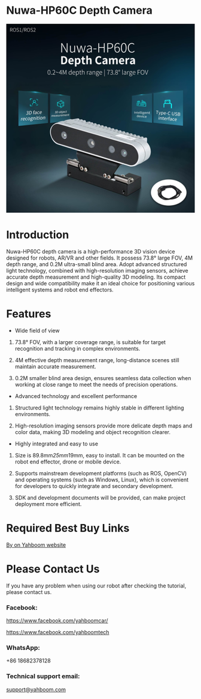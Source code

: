 # Nuwa-HP60C Depth Camera
![](https://github.com/YahboomTechnology/Nuwa-HP60C-Depth-Camera/blob/main/Nuwa-hp60c-Depth-camera.jpg)
# Introduction
Nuwa-HP60C depth camera is a high-performance 3D vision device designed for robots, AR/VR and other fields. It possess 73.8° large FOV, 4M depth range, and 0.2M ultra-small blind area. Adopt advanced structured light technology, combined with high-resolution imaging sensors, achieve accurate depth measurement and high-quality 3D modeling. Its compact design and wide compatibility make it an ideal choice for positioning various intelligent systems and robot end effectors.

# Features
* Wide field of view

1) 73.8° FOV, with a larger coverage range, is suitable for target recognition and tracking in complex environments.

2) 4M effective depth measurement range, long-distance scenes still maintain accurate measurement.

3) 0.2M smaller blind area design, ensures seamless data collection when working at close range to meet the needs of precision operations.

* Advanced technology and excellent performance

1) Structured light technology remains highly stable in different lighting environments.

2) High-resolution imaging sensors provide more delicate depth maps and color data, making 3D modeling and object recognition clearer.

* Highly integrated and easy to use

1) Size is 89.8mm*25mm*19mm, easy to install. It can be mounted on the robot end effector, drone or mobile device.

2) Supports mainstream development platforms (such as ROS, OpenCV) and operating systems (such as Windows, Linux), which is convenient for developers to quickly integrate and secondary development.

3) SDK and development documents will be provided, can make project deployment more efficient.

# Required Best Buy Links
[By on Yahboom website](https://category.yahboom.net/products/hp60c)

# Please Contact Us
If you have any problem when using our robot after checking the tutorial, please contact us.

### Facebook: 
https://www.facebook.com/yahboomcar/ 
  
https://www.facebook.com/yahboomtech

### WhatsApp:
+86 18682378128

### Technical support email: 
support@yahboom.com

